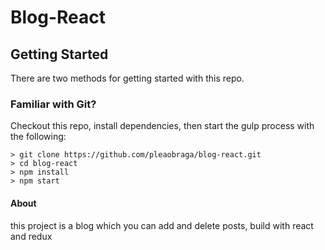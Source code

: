 # Blog-React

## Getting Started

There are two methods for getting started with this repo.

### Familiar with Git? 
Checkout this repo, install dependencies, then start the gulp process with the following:

```
> git clone https://github.com/pleaobraga/blog-react.git
> cd blog-react
> npm install
> npm start

```

#### About

this project is a blog which you can add and delete posts, build with react and redux